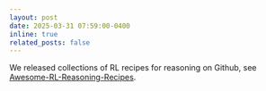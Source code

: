 ```yaml
---
layout: post
date: 2025-03-31 07:59:00-0400
inline: true
related_posts: false
---
```


We released collections of RL recipes for reasoning on Github, see [Awesome-RL-Reasoning-Recipes](https://github.com/TsinghuaC3I/Awesome-RL-Reasoning-Recipes).